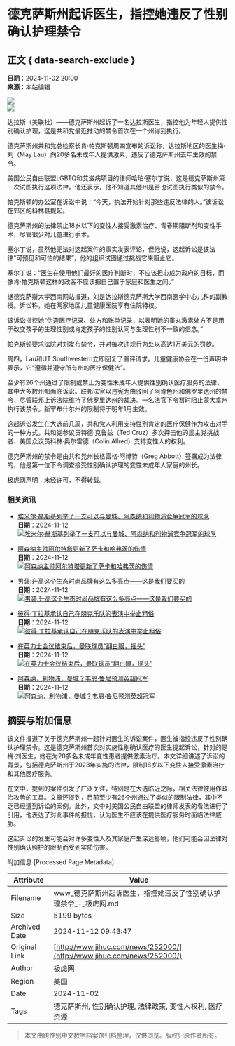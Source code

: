 # 德克萨斯州起诉医生，指控她违反了性别确认护理禁令

## 正文 { data-search-exclude }


**日期**：2024-11-02 20:00  
**来源**：本站编辑  

[![](http://www.jihuc.com/file/upload/202409/13/001226791.jpg)](http://www.jihuc.com/api/redirect.php?aid=16)  
![](http://post.qytdi.com/file/upload/202410/18/qvhpokqat0i.jpg)  

达拉斯（美联社）——德克萨斯州起诉了一名达拉斯医生，指控他为年轻人提供性别确认护理，这是共和党最近推动的禁令首次在一个州得到执行。

德克萨斯州共和党总检察长肯·帕克斯顿周四宣布的诉讼称，达拉斯地区的医生梅·刘（May Lau）向20多名未成年人提供激素，违反了德克萨斯州去年生效的禁令。

美国公民自由联盟LGBTQ和艾滋病项目的律师哈珀·塞尔丁说，这是德克萨斯州第一次试图执行这项法律。他还表示，他不知道其他州是否也试图执行类似的禁令。

帕克斯顿的办公室在诉讼中说：“今天，执法开始针对那些违反法律的人。”该诉讼在郊区的科林县提起。

德克萨斯州的法律禁止18岁以下的变性人接受激素治疗、青春期阻断剂和变性手术，尽管很少对儿童进行手术。

塞尔丁说，虽然他无法对这起案件的事实发表评论，但他说，这起诉讼是该法律“可预见和可怕的结果”，他的组织试图通过挑战它来阻止它。

塞尔丁说：“医生在使用他们最好的医疗判断时，不应该担心成为政府的目标，而像肯·帕克斯顿这样的政客不应该把自己置于家庭和医生之间。”

据德克萨斯大学西南网站报道，刘是达拉斯德克萨斯大学西南医学中心儿科的副教授。诉讼称，她在两家地区儿童健康医院享有住院特权。

该诉讼指控她“伪造医疗记录、处方和账单记录，以表明她的睾丸激素处方不是用于改变孩子的生理性别或肯定孩子的性别认同与生理性别不一致的信念。”

帕克斯顿要求法院对刘发布禁令，并对每次违规行为处以高达1万美元的罚款。

周四，Lau和UT Southwestern立即回复了置评请求。儿童健康协会在一份声明中表示，它“遵循并遵守所有州的医疗保健法”。

至少有26个州通过了限制或禁止为变性未成年人提供性别确认医疗服务的法律，其中大多数州都面临诉讼。联邦法官以违宪为由驳回了阿肯色州和佛罗里达州的禁令，尽管联邦上诉法院维持了佛罗里达州的裁决。一名法官下令暂时阻止蒙大拿州执行该禁令。新罕布什尔州的限制将于明年1月生效。

这起诉讼发生在大选前几周，共和党人利用支持性别肯定的医疗保健作为攻击对手的一种方式。共和党参议员特德·克鲁兹（Ted Cruz）多次抨击他的民主党挑战者、美国众议员科林·奥尔雷德（Colin Allred）支持变性人的权利。

德克萨斯州的禁令是由共和党州长格雷格·阿博特（Greg Abbott）签署成为法律的，他是第一位下令调查接受性别确认护理的变性未成年人家庭的州长。

极虎网声明：未经许可，不得转载。

### 相关资讯

-   [埃米尔·赫斯基列举了一支可以与曼城、阿森纳和利物浦竞争冠军的球队](http://www.jihuc.com/news/260893/)  
    **日期**：2024-11-12  
    [![埃米尔·赫斯基列举了一支可以与曼城、阿森纳和利物浦竞争冠军的球队](http://www.jihuc.com/file/upload/202411/07/005039201.jpg)](http://www.jihuc.com/news/260893/)
    
-   [阿森纳主帅阿尔特塔更新了萨卡和哈弗茨的伤情](http://www.jihuc.com/news/260889/)  
    **日期**：2024-11-12  
    [![阿森纳主帅阿尔特塔更新了萨卡和哈弗茨的伤情](http://www.jihuc.com/file/upload/202411/07/005039291.jpg)](http://www.jihuc.com/news/260889/)
    
-   [男装:升高这个生态时尚品牌有这么多亮点——这是我们要买的](http://www.jihuc.com/news/260878/)  
    **日期**：2024-11-12  
    [![男装:升高这个生态时尚品牌有这么多亮点——这是我们要买的](http://www.jihuc.com/file/upload/202411/07/005038161.jpg)](http://www.jihuc.com/news/260878/)
    
-   [彼得·丁拉基承认自己在朋克乐队的表演中举止粗俗](http://www.jihuc.com/news/260862/)  
    **日期**：2024-11-12  
    [![彼得·丁拉基承认自己在朋克乐队的表演中举止粗俗](http://www.jihuc.com/file/upload/202411/07/005037681.jpg)](http://www.jihuc.com/news/260862/)
    
-   [在英力士会议结束后，曼联球员“翻白眼，摇头”](http://www.jihuc.com/news/260852/)  
    **日期**：2024-11-12  
    [![在英力士会议结束后，曼联球员“翻白眼，摇头”](http://www.jihuc.com/file/upload/202411/07/005036261.jpg)](http://www.jihuc.com/news/260852/)
    
-   [阿森纳，利物浦，曼城？韦恩·鲁尼预测英超冠军](http://www.jihuc.com/news/260846/)  
    **日期**：2024-11-12  
    [![阿森纳，利物浦，曼城？韦恩·鲁尼预测英超冠军](http://www.jihuc.com/file/upload/202411/07/005036551.png)](http://www.jihuc.com/news/260846/)  


## 摘要与附加信息

<!-- tcd_abstract -->
该文件报道了关于德克萨斯州一起针对医生的诉讼案件，医生被指控违反了性别确认护理禁令。这是德克萨斯州首次对实施性别确认医疗的医生提起诉讼，针对的是梅·刘医生，她在为20多名未成年变性患者提供激素治疗。本文详细讲述了诉讼的背景，包括德克萨斯州于2023年实施的法律，限制18岁以下变性人接受激素治疗和其他医疗服务。

在文中，提到的案件引发了广泛关注，特别是在大选临近之际，相关法律被用作政治攻势的工具。文章还提到，目前至少有26个州通过了类似的限制法律，其中不乏已经遭到诉讼的案例。此外，文中对美国公民自由联盟的律师发表的看法进行了引用，他表达了对此事件的担忧，认为医生不应该在提供医疗服务时面临法律威胁。

这起诉讼的发生可能会对许多变性人及其家庭产生深远影响，他们可能会因法律对性别确认照护的限制而受到实质伤害。
<!-- tcd_abstract_end -->

附加信息 [Processed Page Metadata]

| Attribute       | Value                                  |
|-----------------|----------------------------------------|
| Filename        | www_德克萨斯州起诉医生，指控她违反了性别确认护理禁令_-_极虎网.md                             |
| Size            | 5199 bytes                           |
| Archived Date   | 2024-11-12 09:43:47                             |
| Original Link   | [http://www.jihuc.com/news/252000/](http://www.jihuc.com/news/252000/)                       |
| Author          | 极虎网                               |
| Region          | 美国                               |
| Date            | 2024-11-02                                 |
| Tags            | 德克萨斯州, 性别确认护理, 法律政策, 变性人权利, 医疗资源                                 |
>
> 本文由跨性别中文数字档案馆归档整理，仅供浏览。版权归原作者所有。
>
